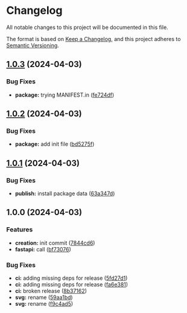 <!-- markdownlint-disable MD001 MD004 MD012 MD024 -->

# Changelog

All notable changes to this project will be documented in this file.

The format is based on [Keep a Changelog](https://keepachangelog.com/en/1.0.0/), and this project adheres to [Semantic Versioning](https://semver.org/spec/v2.0.0.html).

## [1.0.3](https://github.com/itayB/vite-project/compare/1.0.2...1.0.3) (2024-04-03)


### Bug Fixes

* **package:** trying MANIFEST.in ([fe724df](https://github.com/itayB/vite-project/commit/fe724df6739c9e417ae9833c7b7efc55f07d15a8))

## [1.0.2](https://github.com/itayB/vite-project/compare/1.0.1...1.0.2) (2024-04-03)


### Bug Fixes

* **package:** add init file ([bd5275f](https://github.com/itayB/vite-project/commit/bd5275fee7566c6fb84f4e1ca8de27d878c7af30))

## [1.0.1](https://github.com/itayB/vite-project/compare/1.0.0...1.0.1) (2024-04-03)


### Bug Fixes

* **publish:** install package data ([63a347d](https://github.com/itayB/vite-project/commit/63a347d764acaa02c5a7171246b72f8a816b81f0))

## 1.0.0 (2024-04-03)


### Features

* **creation:** init commit ([7844cd6](https://github.com/itayB/vite-project/commit/7844cd6f12648f252c7f5f937e7d4ceb28f90f29))
* **fastapi:** call ([bf73076](https://github.com/itayB/vite-project/commit/bf730768e42b278fe5dfe822ccc4e11190cfb1d1))


### Bug Fixes

* **ci:** adding missing deps for release ([5fd27d1](https://github.com/itayB/vite-project/commit/5fd27d12408d6313cb042adb87a481a176e7fbc1))
* **ci:** adding missing deps for release ([fa6e381](https://github.com/itayB/vite-project/commit/fa6e381922061c4e3b00a9bf73bcbcbc08a2ff00))
* **ci:** broken release ([8b37162](https://github.com/itayB/vite-project/commit/8b3716207d4d4bcadf18c6d77d3f29ab9213931e))
* **svg:** rename ([59aa1bd](https://github.com/itayB/vite-project/commit/59aa1bd96c386a9cd24ee3de5aefd5b730fe5eb5))
* **svg:** rename ([f9c4ad5](https://github.com/itayB/vite-project/commit/f9c4ad50563042e3cde8990e1bd6629b64c1cf8f))
